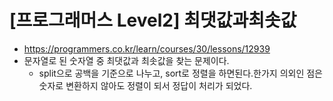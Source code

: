 # [프로그래머스 Level2] 최댓값과최솟값
- https://programmers.co.kr/learn/courses/30/lessons/12939
- 문자열로 된 숫자열 중 최댓값과 최솟값을 찾는 문제이다.
  - split으로 공백을 기준으로 나누고, sort로 정렬을 하면된다.한가지 의외인 점은 숫자로 변환하지 않아도 정렬이 되서 정답이 처리가 되었다.